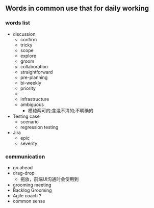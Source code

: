 ## Words in common use that for daily working

### words list
- discussion
  - confirm
  - tricky
  - scope
  - explore
  - groom
  - collaboration
  - straightforward
  - pre-planning
  - bi-weekly
  - priority
  - 
  - infrastructure
  - ambiguous
    - 模棱两可的;含混不清的;不明确的
- Testing case
  - scenario
  - regression testing
- Jira
  - epic
  - severity

### communication
- go ahead
- drag-drop
  - 拖放，前端UI沟通时会使用到
- grooming meeting
- Backlog Grooming
- Agile coach ?
- common sense
